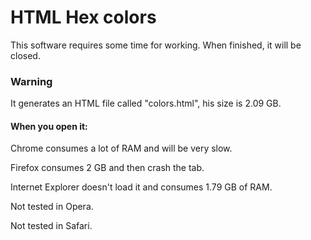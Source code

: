 # HTML Hex colors

This software requires some time for working. When finished, it will be closed.

### Warning

It generates an HTML file called "colors.html", his size is 2.09 GB.
#### When you open it:

Chrome consumes a lot of RAM and will be very slow.

Firefox consumes 2 GB and then crash the tab.

Internet Explorer doesn't load it and consumes 1.79 GB of RAM.

Not tested in Opera.

Not tested in Safari.
